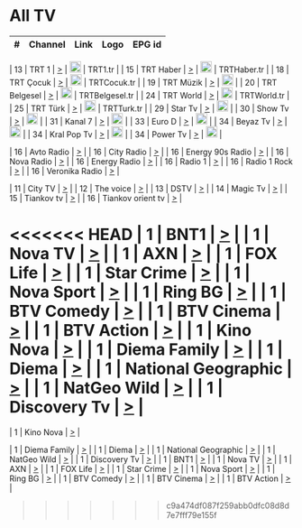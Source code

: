 <h1>All TV</h1>

| #   | Channel        | Link  | Logo | EPG id |
|:---:|:--------------:|:-----:|:----:|:------:|

| 13  | TRT 1            | [>](https://tv-trt1.medya.trt.com.tr/master.m3u8) | <img height="20" src="https://i.imgur.com/j786OLG.png"/> | TRT1.tr |
| 15  | TRT Haber        | [>](https://tv-trthaber.medya.trt.com.tr/master.m3u8) | <img height="20" src="https://i.imgur.com/OVfo8Ab.png"/> | TRTHaber.tr |
| 18  | TRT Çocuk        | [>](https://tv-trtcocuk.medya.trt.com.tr/master.m3u8) | <img height="20" src="https://i.imgur.com/QLFmD6d.png"/> | TRTCocuk.tr |
| 19  | TRT Müzik        | [>](https://tv-trtmuzik.medya.trt.com.tr/master.m3u8) | <img height="20" src="https://i.imgur.com/fIVFCEd.png"/> |
| 20  | TRT Belgesel     | [>](https://tv-trtbelgesel.medya.trt.com.tr/master.m3u8) | <img height="20" src="https://i.imgur.com/MGO87pe.png"/> | TRTBelgesel.tr |
| 24  | TRT World        | [>](https://tv-trtworld.medya.trt.com.tr/master.m3u8) | <img height="20" src="https://i.imgur.com/JEA2xpv.png"/> | TRTWorld.tr |
| 25  | TRT Türk         | [>](https://tv-trtturk.medya.trt.com.tr/master.m3u8) | <img height="20" src="https://i.imgur.com/OSTOQNw.png"/> | TRTTurk.tr |
| 29  | Star Tv   | [>](https://dogus-live.daioncdn.net/startv/startv_360p.m3u8) | <img height="20" src="https://i.imgur.com/IebUZx1.png"/> |
| 30  | Show Tv     | [>](https://ciner-live.daioncdn.net/showtv/showtv.m3u8) | <img height="20" src="https://i.imgur.com/IebUZx1.png"/> |
| 31  | Kanal 7     | [>](https://kanal7-live.daioncdn.net/kanal7/kanal7.m3u8) | <img height="20" src="https://i.imgur.com/IebUZx1.png"/> |
| 33  | Euro D    | [>](https://www.youtube.com/user/KanalD/live) | <img height="20" src="https://i.imgur.com/IebUZx1.png"/> |
| 34  | Beyaz Tv     | [>](https://beyaztv-live.daioncdn.net/beyaztv/beyaztv.m3u8) | <img height="20" src="https://i.imgur.com/IebUZx1.png"/> |
| 34  | Kral Pop Tv     | [>](https://www.youtube.com/watch?v=GuFTuKoXepw) | <img height="20" src="https://i.imgur.com/IebUZx1.png"/> |
| 34  | Power Tv     | [>](https://livetv.powerapp.com.tr/powerTV/powerhd.smil/chunklist.m3u8) | <img height="20" src="https://i.imgur.com/IebUZx1.png"/> |

| 16  | Avto Radio | [>](http://stream.metacast.eu/avtoradio.mp3.m3u) |
| 16  | City Radio | [>](http://stream.metacast.eu/city.aac.m3u) |
| 16  | Energy 90s Radio | [>](http://stream.metacast.eu/energy-90s.m3u) |
| 16  | Nova Radio | [>](http://stream.metacast.eu/nova.aac.m3u) |
| 16  | Energy Radio | [>](http://stream.metacast.eu/nrj.aac.m3u) |
| 16  | Radio 1 | [>](http://stream.metacast.eu/radio1.aac.m3u) |
| 16  | Radio 1 Rock | [>](http://stream.metacast.eu/radio1rock.aac.m3u) |
| 16  | Veronika Radio | [>](http://stream.metacast.eu/veronika.aac.m3u) |

| 11  | City TV | [>](https://tv.city.bg/play/tshls/citytv/index.m3u8) |
| 12  | The voice | [>](https://bss1.neterra.tv/thevoice/thevoice.m3u8) |
| 13  | DSTV | [>](http://46.249.95.140:8081/hls/data.m3u8) |
| 14  | Magic Tv | [>](https://bss1.neterra.tv/magictv/magictv.m3u8) |
| 15  | Tiankov tv | [>](https://streamer103.neterra.tv/tiankov-folk/live.m3u8) |
| 16  | Tiankov orient tv | [>](https://streamer103.neterra.tv/tiankov-orient/live.m3u8) |

<<<<<<< HEAD
| 1 | BNT1 | [>](https://ymkaya.xyz:33305/tv/bnt1/playlist.m3u8?wmsAuthSign=c2VydmVyX3RpbWU9Mi8xNC8yMDI1IDc6MzM6MTcgUE0maGFzaF92YWx1ZT1ldE5na3dLUEpPMzVGS1NHSURXNm5nPT0mdmFsaWRtaW51dGVzPTYw) |
| 1 | Nova TV | [>](https://ymkaya.xyz:33305/tv/novatv/playlist.m3u8?wmsAuthSign=c2VydmVyX3RpbWU9Mi8xNC8yMDI1IDc6MzM6MjcgUE0maGFzaF92YWx1ZT1DOFY2b1NjM0RkZkE5SUZvemR6Tkl3PT0mdmFsaWRtaW51dGVzPTYw) |
| 1 | AXN | [>](https://ymkaya.xyz:33305/tv/axn/playlist.m3u8?wmsAuthSign=c2VydmVyX3RpbWU9Mi8xNC8yMDI1IDc6MzM6MzcgUE0maGFzaF92YWx1ZT1rOGFkUTV5RGhwbDZqQnpLaVZvOE5RPT0mdmFsaWRtaW51dGVzPTYw) |
| 1 | FOX Life | [>](https://ymkaya.xyz:33305/tv/foxlife/playlist.m3u8?wmsAuthSign=c2VydmVyX3RpbWU9Mi8xNC8yMDI1IDc6MzM6NDcgUE0maGFzaF92YWx1ZT1wTWJsWkZqQkZQdmFMNkw5S2lJZnVRPT0mdmFsaWRtaW51dGVzPTYw) |
| 1 | Star Crime | [>](https://ymkaya.xyz:33305/tv/foxcrime/playlist.m3u8?wmsAuthSign=c2VydmVyX3RpbWU9Mi8xNC8yMDI1IDc6MzM6NTcgUE0maGFzaF92YWx1ZT13UDBpb1hCQ2Q2SWZFMHZyb29OcVN3PT0mdmFsaWRtaW51dGVzPTYw) |
| 1 | Nova Sport | [>](https://ymkaya.xyz:33305/tv/novasport/playlist.m3u8?wmsAuthSign=c2VydmVyX3RpbWU9Mi8xNC8yMDI1IDc6MzQ6MDcgUE0maGFzaF92YWx1ZT0rRkZMQVlKcmtkVEFpSVNLR2RQV3dBPT0mdmFsaWRtaW51dGVzPTYw) |
| 1 | Ring BG | [>](https://ymkaya.xyz:33305/tv/ringbg/playlist.m3u8?wmsAuthSign=c2VydmVyX3RpbWU9Mi8xNC8yMDI1IDc6MzQ6MTcgUE0maGFzaF92YWx1ZT1PRExWSEFhSVBpeEhaTHlCYUt4L1FnPT0mdmFsaWRtaW51dGVzPTYw) |
| 1 | BTV Comedy | [>](https://ymkaya.xyz:33305/tv/btvcomedy/playlist.m3u8?wmsAuthSign=c2VydmVyX3RpbWU9Mi8xNC8yMDI1IDc6MzQ6MjcgUE0maGFzaF92YWx1ZT1UUldkcGU2Sy9rVGZBQitzT2h2TnBRPT0mdmFsaWRtaW51dGVzPTYw) |
| 1 | BTV Cinema | [>](https://ymkaya.xyz:33305/tv/btvcinema/playlist.m3u8?wmsAuthSign=c2VydmVyX3RpbWU9Mi8xNC8yMDI1IDc6MzQ6MzcgUE0maGFzaF92YWx1ZT12RERkdGh3Y2RFUU0vZEZtWFJpSVdBPT0mdmFsaWRtaW51dGVzPTYw) |
| 1 | BTV Action | [>](https://ymkaya.xyz:33305/tv/btvaction/playlist.m3u8?wmsAuthSign=c2VydmVyX3RpbWU9Mi8xNC8yMDI1IDc6MzQ6NDcgUE0maGFzaF92YWx1ZT1RdDJQR3ZwU3YxdHNFOVMrVlJMMmtBPT0mdmFsaWRtaW51dGVzPTYw) |
| 1 | Kino Nova | [>](https://ymkaya.xyz:33305/tv/kinonova/playlist.m3u8?wmsAuthSign=c2VydmVyX3RpbWU9Mi8xNC8yMDI1IDc6MzQ6NTcgUE0maGFzaF92YWx1ZT1pNEpJeUlyaEFuVEQ0OFU2K2dsN1JRPT0mdmFsaWRtaW51dGVzPTYw) |
| 1 | Diema Family | [>](https://ymkaya.xyz:33305/tv/diemafamily/playlist.m3u8?wmsAuthSign=c2VydmVyX3RpbWU9Mi8xNC8yMDI1IDc6MzU6MDYgUE0maGFzaF92YWx1ZT0vbXVNSVZGeUhQcTQvN3B5SlB2Tll3PT0mdmFsaWRtaW51dGVzPTYw) |
| 1 | Diema | [>](https://ymkaya.xyz:33305/tv/diema/playlist.m3u8?wmsAuthSign=c2VydmVyX3RpbWU9Mi8xNC8yMDI1IDc6MzY6MDEgUE0maGFzaF92YWx1ZT1KRFJxQVhGaHl1blkvU0MzYTZ5VG93PT0mdmFsaWRtaW51dGVzPTYw) |
| 1 | National Geographic | [>](https://ymkaya.xyz:33305/tv/natgeo/playlist.m3u8?wmsAuthSign=c2VydmVyX3RpbWU9Mi8xNC8yMDI1IDc6MzY6MTAgUE0maGFzaF92YWx1ZT1JY2RuUE4rcEZGb2E5aTUyMlNkcDB3PT0mdmFsaWRtaW51dGVzPTYw) |
| 1 | NatGeo Wild | [>](https://ymkaya.xyz:33305/tv/natgeowild/playlist.m3u8?wmsAuthSign=c2VydmVyX3RpbWU9Mi8xNC8yMDI1IDc6MzY6MjAgUE0maGFzaF92YWx1ZT1MZ2lxY2dDM0orZ1VTUG4wTHFmUmJRPT0mdmFsaWRtaW51dGVzPTYw) |
| 1 | Discovery Tv | [>](https://ymkaya.xyz:33305/tv/discovery/playlist.m3u8?wmsAuthSign=c2VydmVyX3RpbWU9Mi8xNC8yMDI1IDc6MzY6MzAgUE0maGFzaF92YWx1ZT1yK1NIWFpmSFJLak13REVHQXJkN1RRPT0mdmFsaWRtaW51dGVzPTYw) |
=======


| 1 | Kino Nova | [>](https://ymkaya.xyz:11336/tv/kinonova/playlist.m3u8?wmsAuthSign=c2VydmVyX3RpbWU9MS8yLzIwMjUgNDo0MDoyMCBBTSZoYXNoX3ZhbHVlPWlFS1FrWEtMMVRFM3l5YklUWUJQUHc9PSZ2YWxpZG1pbnV0ZXM9NjA=) |

| 1 | Diema Family | [>](https://ymkaya.xyz:11336/tv/diemafamily/playlist.m3u8?wmsAuthSign=c2VydmVyX3RpbWU9MS8yLzIwMjUgNDo0MDozMCBBTSZoYXNoX3ZhbHVlPUVUaTVKTldvZTF5WVVCM0YwL21kaXc9PSZ2YWxpZG1pbnV0ZXM9NjA=) |
| 1 | Diema | [>](https://ymkaya.xyz:11336/tv/diema/playlist.m3u8?wmsAuthSign=c2VydmVyX3RpbWU9MS8yLzIwMjUgNDo0MDo0MCBBTSZoYXNoX3ZhbHVlPVlYMWVJT2NuUjNpUTBsaytEUFFOS2c9PSZ2YWxpZG1pbnV0ZXM9NjA=) |
| 1 | National Geographic | [>](https://ymkaya.xyz:11336/tv/natgeo/playlist.m3u8?wmsAuthSign=c2VydmVyX3RpbWU9MS8yLzIwMjUgNDo0MTo0MSBBTSZoYXNoX3ZhbHVlPTJQTlVmcG5nYWx0M013eUhGRGxnd0E9PSZ2YWxpZG1pbnV0ZXM9NjA=) |
| 1 | NatGeo Wild | [>](https://ymkaya.xyz:11336/tv/natgeowild/playlist.m3u8?wmsAuthSign=c2VydmVyX3RpbWU9MS8yLzIwMjUgNDo0MTo1MSBBTSZoYXNoX3ZhbHVlPVl1OXZaTTliN0hGWEN3eDBYd1duNkE9PSZ2YWxpZG1pbnV0ZXM9NjA=) |
| 1 | Discovery Tv | [>](https://ymkaya.xyz:11336/tv/discovery/playlist.m3u8?wmsAuthSign=c2VydmVyX3RpbWU9MS8yLzIwMjUgNDo0MjowMSBBTSZoYXNoX3ZhbHVlPWtBQmdLNlY2RmQwWElzMVYzSDJyVkE9PSZ2YWxpZG1pbnV0ZXM9NjA=) |
| 1 | BNT1 | [>](https://ymkaya.xyz:11336/tv/bnt1/playlist.m3u8?wmsAuthSign=c2VydmVyX3RpbWU9MS8yLzIwMjUgNDozODozOCBBTSZoYXNoX3ZhbHVlPVVrMVlRQXpJWlhYeUh6ZFVpSC9NMUE9PSZ2YWxpZG1pbnV0ZXM9NjA=) |
| 1 | Nova TV | [>](https://ymkaya.xyz:11336/tv/novatv/playlist.m3u8?wmsAuthSign=c2VydmVyX3RpbWU9MS8yLzIwMjUgNDozODo0OCBBTSZoYXNoX3ZhbHVlPUVxQjh1a0ZzYkVGZU8zZDFGTzdreVE9PSZ2YWxpZG1pbnV0ZXM9NjA=) |
| 1 | AXN | [>](https://ymkaya.xyz:11336/tv/axn/playlist.m3u8?wmsAuthSign=c2VydmVyX3RpbWU9MS8yLzIwMjUgNDozODo1OCBBTSZoYXNoX3ZhbHVlPUpkWStGY1hkNXhaOVpPZ0thQ0FZL3c9PSZ2YWxpZG1pbnV0ZXM9NjA=) |
| 1 | FOX Life | [>](https://ymkaya.xyz:11336/tv/foxlife/playlist.m3u8?wmsAuthSign=c2VydmVyX3RpbWU9MS8yLzIwMjUgNDozOToxMCBBTSZoYXNoX3ZhbHVlPWt1ZDc1T3AzYlZDTjJnSy9TU0xJZlE9PSZ2YWxpZG1pbnV0ZXM9NjA=) |
| 1 | Star Crime | [>](https://ymkaya.xyz:11336/tv/foxcrime/playlist.m3u8?wmsAuthSign=c2VydmVyX3RpbWU9MS8yLzIwMjUgNDozOToyMCBBTSZoYXNoX3ZhbHVlPXIwVU45Nm9FR1l2enNkTG9TanBxbmc9PSZ2YWxpZG1pbnV0ZXM9NjA=) |
| 1 | Nova Sport | [>](https://ymkaya.xyz:11336/tv/novasport/playlist.m3u8?wmsAuthSign=c2VydmVyX3RpbWU9MS8yLzIwMjUgNDozOTozMCBBTSZoYXNoX3ZhbHVlPXlSZ0UxazVaM0xhSmc0NmR4T0c1T2c9PSZ2YWxpZG1pbnV0ZXM9NjA=) |
| 1 | Ring BG | [>](https://ymkaya.xyz:11336/tv/ringbg/playlist.m3u8?wmsAuthSign=c2VydmVyX3RpbWU9MS8yLzIwMjUgNDozOTo0MCBBTSZoYXNoX3ZhbHVlPTR4aUlFNHVUYWN4enY1WkVuOFZma2c9PSZ2YWxpZG1pbnV0ZXM9NjA=) |
| 1 | BTV Comedy | [>](https://ymkaya.xyz:11336/tv/btvcomedy/playlist.m3u8?wmsAuthSign=c2VydmVyX3RpbWU9MS8yLzIwMjUgNDozOTo1MCBBTSZoYXNoX3ZhbHVlPUtrMTJ2RHNTTUU1RFp1ZkVOdXFSK3c9PSZ2YWxpZG1pbnV0ZXM9NjA=) |
| 1 | BTV Cinema | [>](https://ymkaya.xyz:11336/tv/btvcinema/playlist.m3u8?wmsAuthSign=c2VydmVyX3RpbWU9MS8yLzIwMjUgNDozOTo1OSBBTSZoYXNoX3ZhbHVlPTZWcU9FZW56cG1NM1lrYy8xNE5NeHc9PSZ2YWxpZG1pbnV0ZXM9NjA=) |
| 1 | BTV Action | [>](https://ymkaya.xyz:11336/tv/btvaction/playlist.m3u8?wmsAuthSign=c2VydmVyX3RpbWU9MS8yLzIwMjUgNDo0MDoxMCBBTSZoYXNoX3ZhbHVlPUlDd0ErRkZVWThyMVZwR3c2REdGZ3c9PSZ2YWxpZG1pbnV0ZXM9NjA=) |
>>>>>>> c9a474df087f259abb0dfc08d8d7e7fff79e155f
